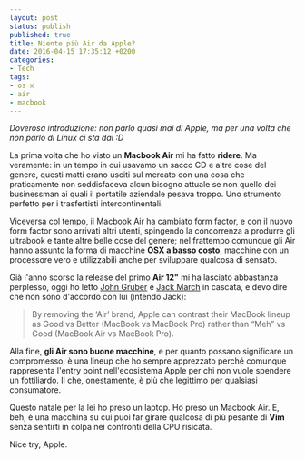 ```yaml
---
layout: post
status: publish
published: true
title: Niente più Air da Apple?
date: 2016-04-15 17:35:12 +0200
categories:
- Tech
tags:
- os x
- air
- macbook
---
```


_Doverosa introduzione: non parlo quasi mai di Apple, ma per una volta che non parlo di Linux ci sta dai :D_

La prima volta che ho visto un **Macbook Air** mi ha fatto **ridere**. Ma veramente: in un tempo in cui usavamo un sacco CD e altre cose del genere, questi matti erano usciti sul mercato con una cosa che praticamente non soddisfaceva alcun bisogno attuale se non quello dei businessman ai quali il portatile aziendale pesava troppo. Uno strumento perfetto per i trasfertisti intercontinentali.

Viceversa col tempo, il Macbook Air ha cambiato form factor, e con il nuovo form factor sono arrivati altri utenti, spingendo la concorrenza a produrre gli ultrabook e tante altre belle cose del genere; nel frattempo comunque gli Air hanno assunto la forma di macchine **OSX a basso costo**, macchine con un processore vero e utilizzabili anche per sviluppare qualcosa di sensato.

Già l'anno scorso la release del primo **Air 12"** mi ha lasciato abbastanza perplesso, oggi ho letto [John Gruber](http://daringfireball.net/linked/2016/04/14/march-air) e [Jack March](http://jackgmarch.com/2016/04/11/the-end-of-apple-macbook-ipad-air-brand/) in cascata, e devo dire che non sono d'accordo con lui (intendo Jack):

> By removing the ‘Air’ brand, Apple can contrast their MacBook lineup as Good vs Better (MacBook vs MacBook Pro) rather than “Meh” vs Good (MacBook Air vs MacBook Pro).

Alla fine, **gli Air sono buone macchine**, e per quanto possano significare un compromesso, è una lineup che ho sempre apprezzato perché comunque rappresenta l'entry point nell'ecosistema Apple per chi non vuole spendere un fottiliardo. Il che, onestamente, è più che legittimo per qualsiasi consumatore.

Questo natale per la lei ho preso un laptop. Ho preso un Macbook Air. E, beh, è una macchina su cui puoi far girare qualcosa di più pesante di **Vim** senza sentirti in colpa nei confronti della CPU risicata.

Nice try, Apple.
